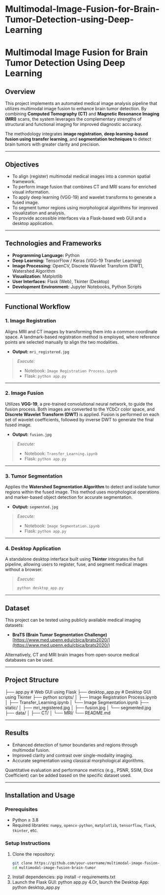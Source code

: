 # Multimodal-Image-Fusion-for-Brain-Tumor-Detection-using-Deep-Learning
# Multimodal Image Fusion for Brain Tumor Detection Using Deep Learning

## Overview

This project implements an automated medical image analysis pipeline that utilizes multimodal image fusion to enhance brain tumor detection. By combining **Computed Tomography (CT)** and **Magnetic Resonance Imaging (MRI)** scans, the system leverages the complementary strengths of structural and functional imaging for improved diagnostic accuracy.

The methodology integrates **image registration**, **deep learning-based fusion using transfer learning**, and **segmentation techniques** to detect brain tumors with greater clarity and precision.

---

## Objectives

- To align (register) multimodal medical images into a common spatial framework.
- To perform image fusion that combines CT and MRI scans for enriched visual information.
- To apply deep learning (VGG-19) and wavelet transforms to generate a fused image.
- To segment tumor regions using morphological algorithms for improved visualization and analysis.
- To provide accessible interfaces via a Flask-based web GUI and a desktop application.

---

## Technologies and Frameworks

- **Programming Language:** Python  
- **Deep Learning:** TensorFlow / Keras (VGG-19 Transfer Learning)  
- **Image Processing:** OpenCV, Discrete Wavelet Transform (DWT), Watershed Algorithm  
- **Visualization:** Matplotlib  
- **User Interfaces:** Flask (Web), Tkinter (Desktop)  
- **Development Environment:** Jupyter Notebooks, Python Scripts  

---

## Functional Workflow

### 1. Image Registration

Aligns MRI and CT images by transforming them into a common coordinate space. A landmark-based registration method is employed, where reference points are selected manually to align the two modalities.

- **Output:** `mri_registered.jpg`

> *Execute:*  
> - Notebook: `Image Registration Process.ipynb`  
> - Flask: `python app.py`

---

### 2. Image Fusion

Utilizes **VGG-19**, a pre-trained convolutional neural network, to guide the fusion process. Both images are converted to the YCbCr color space, and **Discrete Wavelet Transform (DWT)** is applied. Fusion is performed on each set of wavelet coefficients, followed by inverse DWT to generate the final fused image.

- **Output:** `fusion.jpg`

> *Execute:*  
> - Notebook: `Transfer_Learning.ipynb`  
> - Flask: `python app.py`

---

### 3. Tumor Segmentation

Applies the **Watershed Segmentation Algorithm** to detect and isolate tumor regions within the fused image. This method uses morphological operations and marker-based object detection for accurate segmentation.

- **Output:** `segmented.jpg`

> *Execute:*  
> - Notebook: `Image Segmentation.ipynb`  
> - Flask: `python app.py`

---

### 4. Desktop Application

A standalone desktop interface built using **Tkinter** integrates the full pipeline, allowing users to register, fuse, and segment medical images without a browser.

> *Execute:*  
> ```bash
> python desktop_app.py
> ```

---

## Dataset

This project can be tested using publicly available medical imaging datasets:

- **BraTS (Brain Tumor Segmentation Challenge)**  
  [https://www.med.upenn.edu/cbica/brats2020/](https://www.med.upenn.edu/cbica/brats2020/)

Alternatively, CT and MRI brain images from open-source medical databases can be used.

---

## Project Structure

├── app.py # Web GUI using Flask
├── desktop_app.py # Desktop GUI using Tkinter
├── python scripts/
│ ├── Image Registration Process.ipynb
│ ├── Transfer_Learning.ipynb
│ └── Image Segmentation.ipynb
├── static/
│ ├── mri_registered.jpg
│ ├── fusion.jpg
│ └── segmented.jpg
├── data/
│ ├── CT/
│ └── MRI/
└── README.md

---

## Results

- Enhanced detection of tumor boundaries and regions through multimodal fusion.
- Improved clarity and contrast over single-modality imaging.
- Accurate segmentation using classical morphological algorithms.

Quantitative evaluation and performance metrics (e.g., PSNR, SSIM, Dice Coefficient) can be added based on the specific dataset used.

---

## Installation and Usage

### Prerequisites

- Python ≥ 3.8  
- Required libraries: `numpy`, `opencv-python`, `matplotlib`, `tensorflow`, `flask`, `tkinter`, etc.

### Setup Instructions

1. Clone the repository:
   ```bash
   git clone https://github.com/your-username/multimodal-image-fusion-brain-tumor.git
   cd multimodal-image-fusion-brain-tumor

2. Install dependencies:
    pip install -r requirements.txt
3. Launch the Flask GUI:
     python app.py
4.Or, launch the Desktop App:
  python desktop_app.py

